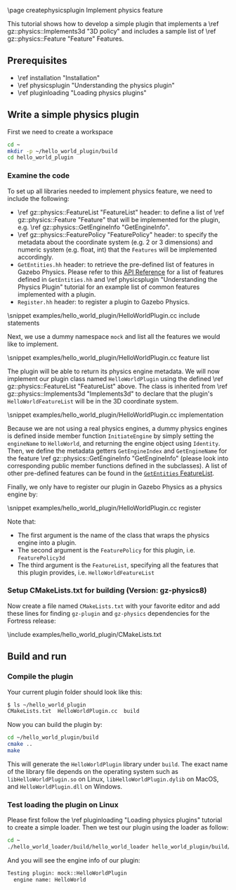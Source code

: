 \page createphysicsplugin Implement physics feature

This tutorial shows how to develop a simple plugin that implements a
\ref gz::physics::Implements3d "3D policy" and includes a sample list of
\ref gz::physics::Feature "Feature" Features.

## Prerequisites

- \ref installation "Installation"
- \ref physicsplugin "Understanding the physics plugin"
- \ref pluginloading "Loading physics plugins"

## Write a simple physics plugin

First we need to create a workspace

```bash
cd ~
mkdir -p ~/hello_world_plugin/build
cd hello_world_plugin
```

### Examine the code

To set up all libraries needed to implement physics feature, we need to include the following:
- \ref gz::physics::FeatureList "FeatureList" header: to define a list of
\ref gz::physics::Feature "Feature" that will be implemented for the
plugin, e.g. \ref gz::physics::GetEngineInfo "GetEngineInfo".
- \ref gz::physics::FeaturePolicy "FeaturePolicy" header: to specify the
metadata about the coordinate system (e.g. 2 or 3 dimensions) and numeric system
(e.g. float, int) that the `Features` will be implemented accordingly.
- `GetEntities.hh` header: to retrieve the pre-defined list of features in
Gazebo Physics. Please refer to this [API Reference](https://gazebosim.org/api/physics/2.0/GetEntities_8hh.html)
for a list of features defined in `GetEntities.hh` and \ref physicsplugin
"Understanding the Physics Plugin" tutorial for an example list of common features
implemented with a plugin.
- `Register.hh` header: to register a plugin to Gazebo Physics.

\snippet examples/hello_world_plugin/HelloWorldPlugin.cc include statements

Next, we use a dummy namespace `mock` and list all the features we would like to implement.

\snippet examples/hello_world_plugin/HelloWorldPlugin.cc feature list

The plugin will be able to return its physics engine metadata.
We will now implement our plugin class named `HelloWorldPlugin`
using the defined \ref gz::physics::FeatureList "FeatureList" above.
The class is inherited from \ref gz::physics::Implements3d "Implements3d"
to declare that the plugin's `HelloWorldFeatureList` will be in the 3D
coordinate system.

\snippet examples/hello_world_plugin/HelloWorldPlugin.cc implementation

Because we are not using a real physics engines, a dummy
physics engines is defined inside member function `InitiateEngine` by simply setting the `engineName` to `HelloWorld`,
and returning the engine object using `Identity`. Then, we
define the metadata getters `GetEngineIndex` and `GetEngineName` for the
feature \ref gz::physics::GetEngineInfo "GetEngineInfo" (please look into
corresponding public member functions defined in the subclasses). A list of other
pre-defined features can be found in the [`GetEntities` FeatureList](https://gazebosim.org/api/physics/2.0/GetEntities_8hh.html).

Finally, we only have to register our plugin in Gazebo Physics as a physics
engine by:

\snippet examples/hello_world_plugin/HelloWorldPlugin.cc register

Note that:
- The first argument is the name of the class that wraps the physics engine into
a plugin.
- The second argument is the `FeaturePolicy` for this plugin, i.e. `FeaturePolicy3d`
- The third argument is the `FeatureList`, specifying all the features that this
plugin provides, i.e. `HelloWorldFeatureList`

### Setup CMakeLists.txt for building (Version: gz-physics8)

Now create a file named `CMakeLists.txt` with your favorite editor and add these
lines for finding `gz-plugin` and `gz-physics` dependencies for the Fortress release:

\include examples/hello_world_plugin/CMakeLists.txt

## Build and run

### Compile the plugin

Your current plugin folder should look like this:

```bash
$ ls ~/hello_world_plugin
CMakeLists.txt  HelloWorldPlugin.cc  build
```

Now you can build the plugin by:

```bash
cd ~/hello_world_plugin/build
cmake ..
make
```

This will generate the `HelloWorldPlugin` library under `build`.
The exact name of the library file depends on the operating system
such as `libHelloWorldPlugin.so` on Linux, `libHelloWorldPlugin.dylib` on MacOS,
and `HelloWorldPlugin.dll` on Windows.

### Test loading the plugin on Linux

Please first follow the \ref pluginloading "Loading physics plugins" tutorial
to create a simple loader. Then we test our plugin using the loader as follow:

```bash
cd ~
./hello_world_loader/build/hello_world_loader hello_world_plugin/build/libHelloWorldPlugin.so
```

And you will see the engine info of our plugin:

```bash
Testing plugin: mock::HelloWorldPlugin
  engine name: HelloWorld
```

